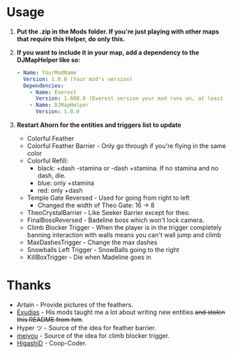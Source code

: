# Usage
1. **Put the .zip in the Mods folder. If you're just playing with other maps that require this Helper, do only this.**

2. **If you want to include it in your map, add a dependency to the DJMapHelper like so:**

    ~~~yaml
    - Name: YourModName
      Version: 1.0.0 (Your mod's version)
      Dependencies:
        - Name: Everest
          Version: 1.808.0 (Everest version your mod runs on, at least 808)
        - Name: DJMapHelper
          Version: 1.0.0
    ~~~

3. **Restart Ahorn for the entities and triggers list to update**

    - Colorful Feather
    - Colorful Feather Barrier - Only go through if you're flying in the same color
    - Colorful Refill: 
        - black: +dash -stamina or -dash +stamina. If no stamina and no dash, die.
        - blue: only +stamina
        - red: only +dash
    - Temple Gate Reversed - Used for going from right to left
        - Changed the width of Theo Gate: 16 -> 8
    - TheoCrystalBarrier - Like Seeker Barrier except for theo.  
    - FinalBossReversed - Badeline boss which won't lock camera.
    - Climb Blocker Trigger - When the player is in the trigger completely banning interaction with walls means you can't wall jump and climb
    - MaxDashesTrigger - Change the max dashes
    - Snowballs Left Trigger - SnowBalls going to the right
    - KillBoxTrigger - Die when Madeline goes in

# Thanks
- Artain - Provide pictures of the feathers.
- [Exudias](https://gamebanana.com/members/1651705) - His mods taught me a lot about writing new entities ~~and stolen this README from him~~.
- Hyper ツ - Source of the idea for feather barrier.
- [meiyou](https://gamebanana.com/members/1650353) - Source of the idea for climb blocker trigger.
- [HigashiD](https://gamebanana.com/members/1661237) - Coop-Coder.
